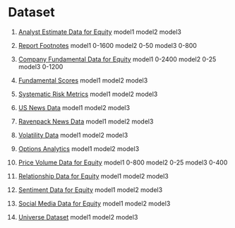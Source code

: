 # Dataset

1. [Analyst Estimate Data for Equity](https://platform.worldquantbrain.com/data/data-sets/analyst4)
model1
model2
model3

2. [Report Footnotes](https://platform.worldquantbrain.com/data/data-sets/fundamental2)
model1 0-1600
model2 0-50
model3 0-800

3. [Company Fundamental Data for Equity](https://platform.worldquantbrain.com/data/data-sets/fundamental6)
model1 0-2400
model2 0-25
model3 0-1200

4. [Fundamental Scores](https://platform.worldquantbrain.com/data/data-sets/model16)
model1
model2
model3

5. [Systematic Risk Metrics](https://platform.worldquantbrain.com/data/data-sets/model51)
model1
model2
model3

6. [US News Data](https://platform.worldquantbrain.com/data/data-sets/news12)
model1
model2
model3

7. [Ravenpack News Data](https://platform.worldquantbrain.com/data/data-sets/news18)
model1
model2
model3

8. [Volatility Data](https://platform.worldquantbrain.com/data/data-sets/option8)
model1
model2
model3

9.  [Options Analytics](https://platform.worldquantbrain.com/data/data-sets/option9)
model1
model2
model3

10. [Price Volume Data for Equity](https://platform.worldquantbrain.com/data/data-sets/pv1)
model1 0-800
model2 0-25
model3 0-400

11. [Relationship Data for Equity](https://platform.worldquantbrain.com/data/data-sets/pv13)
model1
model2
model3

12. [Sentiment Data for Equity](https://platform.worldquantbrain.com/data/data-sets/socialmedia12)
model1
model2
model3

13. [Social Media Data for Equity](https://platform.worldquantbrain.com/data/data-sets/socialmedia8)
model1
model2
model3

14. [Universe Dataset](https://platform.worldquantbrain.com/data/data-sets/univ1)
model1
model2
model3

